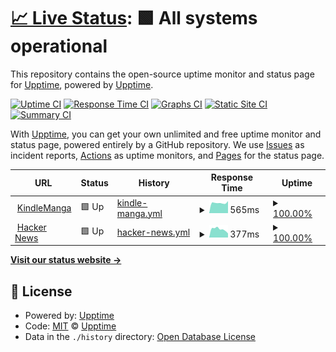 # [📈 Live Status](https://status.kindlemanga.xyz): <!--live status--> **🟩 All systems operational**

This repository contains the open-source uptime monitor and status page for [Upptime](https://upptime.js.org), powered by [Upptime](https://github.com/upptime/upptime).

[![Uptime CI](https://github.com/KindleManga/uptime/workflows/Uptime%20CI/badge.svg)](https://github.com/KindleManga/uptime/actions?query=workflow%3A%22Uptime+CI%22)
[![Response Time CI](https://github.com/KindleManga/uptime/workflows/Response%20Time%20CI/badge.svg)](https://github.com/KindleManga/uptime/actions?query=workflow%3A%22Response+Time+CI%22)
[![Graphs CI](https://github.com/KindleManga/uptime/workflows/Graphs%20CI/badge.svg)](https://github.com/KindleManga/uptime/actions?query=workflow%3A%22Graphs+CI%22)
[![Static Site CI](https://github.com/KindleManga/uptime/workflows/Static%20Site%20CI/badge.svg)](https://github.com/KindleManga/uptime/actions?query=workflow%3A%22Static+Site+CI%22)
[![Summary CI](https://github.com/KindleManga/uptime/workflows/Summary%20CI/badge.svg)](https://github.com/KindleManga/uptime/actions?query=workflow%3A%22Summary+CI%22)

With [Upptime](https://upptime.js.org), you can get your own unlimited and free uptime monitor and status page, powered entirely by a GitHub repository. We use [Issues](https://github.com/upptime/upptime/issues) as incident reports, [Actions](https://github.com/KindleManga/uptime/actions) as uptime monitors, and [Pages](https://status.kindlemanga.xyz) for the status page.

<!--start: status pages-->
<!-- This summary is generated by Upptime (https://github.com/upptime/upptime) -->
<!-- Do not edit this manually, your changes will be overwritten -->
<!-- prettier-ignore -->
| URL | Status | History | Response Time | Uptime |
| --- | ------ | ------- | ------------- | ------ |
| <img alt="" src="https://icons.duckduckgo.com/ip3/kindlemanga.xyz.ico" height="13"> [KindleManga](https://kindlemanga.xyz/) | 🟩 Up | [kindle-manga.yml](https://github.com/KindleManga/uptime/commits/HEAD/history/kindle-manga.yml) | <details><summary><img alt="Response time graph" src="./graphs/kindle-manga/response-time-week.png" height="20"> 565ms</summary><br><a href="https://status.kindlemanga.xyz/history/kindle-manga"><img alt="Response time 587" src="https://img.shields.io/endpoint?url=https%3A%2F%2Fraw.githubusercontent.com%2FKindleManga%2Fuptime%2FHEAD%2Fapi%2Fkindle-manga%2Fresponse-time.json"></a><br><a href="https://status.kindlemanga.xyz/history/kindle-manga"><img alt="24-hour response time 663" src="https://img.shields.io/endpoint?url=https%3A%2F%2Fraw.githubusercontent.com%2FKindleManga%2Fuptime%2FHEAD%2Fapi%2Fkindle-manga%2Fresponse-time-day.json"></a><br><a href="https://status.kindlemanga.xyz/history/kindle-manga"><img alt="7-day response time 565" src="https://img.shields.io/endpoint?url=https%3A%2F%2Fraw.githubusercontent.com%2FKindleManga%2Fuptime%2FHEAD%2Fapi%2Fkindle-manga%2Fresponse-time-week.json"></a><br><a href="https://status.kindlemanga.xyz/history/kindle-manga"><img alt="30-day response time 578" src="https://img.shields.io/endpoint?url=https%3A%2F%2Fraw.githubusercontent.com%2FKindleManga%2Fuptime%2FHEAD%2Fapi%2Fkindle-manga%2Fresponse-time-month.json"></a><br><a href="https://status.kindlemanga.xyz/history/kindle-manga"><img alt="1-year response time 598" src="https://img.shields.io/endpoint?url=https%3A%2F%2Fraw.githubusercontent.com%2FKindleManga%2Fuptime%2FHEAD%2Fapi%2Fkindle-manga%2Fresponse-time-year.json"></a></details> | <details><summary><a href="https://status.kindlemanga.xyz/history/kindle-manga">100.00%</a></summary><a href="https://status.kindlemanga.xyz/history/kindle-manga"><img alt="All-time uptime 83.22%" src="https://img.shields.io/endpoint?url=https%3A%2F%2Fraw.githubusercontent.com%2FKindleManga%2Fuptime%2FHEAD%2Fapi%2Fkindle-manga%2Fuptime.json"></a><br><a href="https://status.kindlemanga.xyz/history/kindle-manga"><img alt="24-hour uptime 100.00%" src="https://img.shields.io/endpoint?url=https%3A%2F%2Fraw.githubusercontent.com%2FKindleManga%2Fuptime%2FHEAD%2Fapi%2Fkindle-manga%2Fuptime-day.json"></a><br><a href="https://status.kindlemanga.xyz/history/kindle-manga"><img alt="7-day uptime 100.00%" src="https://img.shields.io/endpoint?url=https%3A%2F%2Fraw.githubusercontent.com%2FKindleManga%2Fuptime%2FHEAD%2Fapi%2Fkindle-manga%2Fuptime-week.json"></a><br><a href="https://status.kindlemanga.xyz/history/kindle-manga"><img alt="30-day uptime 99.73%" src="https://img.shields.io/endpoint?url=https%3A%2F%2Fraw.githubusercontent.com%2FKindleManga%2Fuptime%2FHEAD%2Fapi%2Fkindle-manga%2Fuptime-month.json"></a><br><a href="https://status.kindlemanga.xyz/history/kindle-manga"><img alt="1-year uptime 90.36%" src="https://img.shields.io/endpoint?url=https%3A%2F%2Fraw.githubusercontent.com%2FKindleManga%2Fuptime%2FHEAD%2Fapi%2Fkindle-manga%2Fuptime-year.json"></a></details>
| <img alt="" src="https://icons.duckduckgo.com/ip3/news.ycombinator.com.ico" height="13"> [Hacker News](https://news.ycombinator.com) | 🟩 Up | [hacker-news.yml](https://github.com/KindleManga/uptime/commits/HEAD/history/hacker-news.yml) | <details><summary><img alt="Response time graph" src="./graphs/hacker-news/response-time-week.png" height="20"> 377ms</summary><br><a href="https://status.kindlemanga.xyz/history/hacker-news"><img alt="Response time 354" src="https://img.shields.io/endpoint?url=https%3A%2F%2Fraw.githubusercontent.com%2FKindleManga%2Fuptime%2FHEAD%2Fapi%2Fhacker-news%2Fresponse-time.json"></a><br><a href="https://status.kindlemanga.xyz/history/hacker-news"><img alt="24-hour response time 188" src="https://img.shields.io/endpoint?url=https%3A%2F%2Fraw.githubusercontent.com%2FKindleManga%2Fuptime%2FHEAD%2Fapi%2Fhacker-news%2Fresponse-time-day.json"></a><br><a href="https://status.kindlemanga.xyz/history/hacker-news"><img alt="7-day response time 377" src="https://img.shields.io/endpoint?url=https%3A%2F%2Fraw.githubusercontent.com%2FKindleManga%2Fuptime%2FHEAD%2Fapi%2Fhacker-news%2Fresponse-time-week.json"></a><br><a href="https://status.kindlemanga.xyz/history/hacker-news"><img alt="30-day response time 346" src="https://img.shields.io/endpoint?url=https%3A%2F%2Fraw.githubusercontent.com%2FKindleManga%2Fuptime%2FHEAD%2Fapi%2Fhacker-news%2Fresponse-time-month.json"></a><br><a href="https://status.kindlemanga.xyz/history/hacker-news"><img alt="1-year response time 363" src="https://img.shields.io/endpoint?url=https%3A%2F%2Fraw.githubusercontent.com%2FKindleManga%2Fuptime%2FHEAD%2Fapi%2Fhacker-news%2Fresponse-time-year.json"></a></details> | <details><summary><a href="https://status.kindlemanga.xyz/history/hacker-news">100.00%</a></summary><a href="https://status.kindlemanga.xyz/history/hacker-news"><img alt="All-time uptime 99.96%" src="https://img.shields.io/endpoint?url=https%3A%2F%2Fraw.githubusercontent.com%2FKindleManga%2Fuptime%2FHEAD%2Fapi%2Fhacker-news%2Fuptime.json"></a><br><a href="https://status.kindlemanga.xyz/history/hacker-news"><img alt="24-hour uptime 100.00%" src="https://img.shields.io/endpoint?url=https%3A%2F%2Fraw.githubusercontent.com%2FKindleManga%2Fuptime%2FHEAD%2Fapi%2Fhacker-news%2Fuptime-day.json"></a><br><a href="https://status.kindlemanga.xyz/history/hacker-news"><img alt="7-day uptime 100.00%" src="https://img.shields.io/endpoint?url=https%3A%2F%2Fraw.githubusercontent.com%2FKindleManga%2Fuptime%2FHEAD%2Fapi%2Fhacker-news%2Fuptime-week.json"></a><br><a href="https://status.kindlemanga.xyz/history/hacker-news"><img alt="30-day uptime 100.00%" src="https://img.shields.io/endpoint?url=https%3A%2F%2Fraw.githubusercontent.com%2FKindleManga%2Fuptime%2FHEAD%2Fapi%2Fhacker-news%2Fuptime-month.json"></a><br><a href="https://status.kindlemanga.xyz/history/hacker-news"><img alt="1-year uptime 99.89%" src="https://img.shields.io/endpoint?url=https%3A%2F%2Fraw.githubusercontent.com%2FKindleManga%2Fuptime%2FHEAD%2Fapi%2Fhacker-news%2Fuptime-year.json"></a></details>

<!--end: status pages-->

[**Visit our status website →**](https://status.kindlemanga.xyz)

## 📄 License

- Powered by: [Upptime](https://github.com/upptime/upptime)
- Code: [MIT](./LICENSE) © [Upptime](https://upptime.js.org)
- Data in the `./history` directory: [Open Database License](https://opendatacommons.org/licenses/odbl/1-0/)
